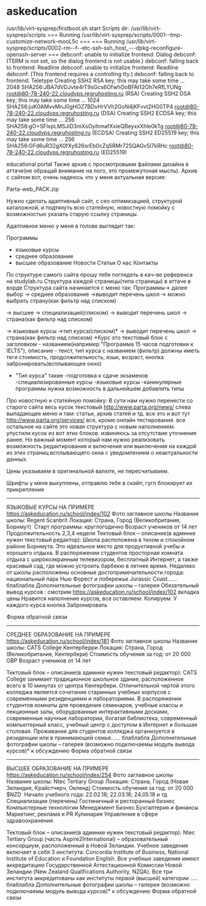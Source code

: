 # askeducation
/usr/lib/virt-sysprep/firstboot.sh start
Scripts dir: /usr/lib/virt-sysprep/scripts
=== Running /usr/lib/virt-sysprep/scripts/0001--tmp-customize-network-mooL5c ===
=== Running /usr/lib/virt-sysprep/scripts/0002-rm--f--etc-ssh-ssh_host_---dpkg-reconfigure-openssh-server ===
debconf: unable to initialize frontend: Dialog
debconf: (TERM is not set, so the dialog frontend is not usable.)
debconf: falling back to frontend: Readline
debconf: unable to initialize frontend: Readline
debconf: (This frontend requires a controlling tty.)
debconf: falling back to frontend: Teletype
Creating SSH2 RSA key; this may take some time ...
2048 SHA256:JBA7dVDJvte4rT9sGcs6OfwhOoBFAt12Oh7eRfLYUNg root@80-78-240-22.cloudvps.regruhosting.ru (RSA)
Creating SSH2 DSA key; this may take some time ...
1024 SHA256:juK0AMvvMnJ0gHOZ7BDvHrVVh2GoN4jKFvvt2HG0TP4 root@80-78-240-22.cloudvps.regruhosting.ru (DSA)
Creating SSH2 ECDSA key; this may take some time ...
256 SHA256:gO+SFlxpLMSJiD3mXsOyihmafXxieQBeyxxXhle0kTg root@80-78-240-22.cloudvps.regruhosting.ru (ECDSA)
Creating SSH2 ED25519 key; this may take some time ...
256 SHA256:GFd6uR32gX0fXy626srEb0cZq5RMr72SQAGv5l7kRHc root@80-78-240-22.cloudvps.regruhosting.ru (ED25519)


educational portal
Также архив с просмотровыми файлами дизайна в аттаче(не обращай внимание на лого, это промежутоная мысль).
Архив с сайтом вот, очень надеюсь что у меня актуальная версия:

 Parta-web_PACK.zip

Нужно сделать адаптивный сайт, с сео оптимизацией, структурой каталожной, и подтянуть всю статейную, новостную помойку с возможностью указать старую ссылку страницы.


Адаптивное меню у меня в голове выглядит так:

Программы
- языковые курсы
- среднее образование
- высшее образование
Новости
Статьи
О нас 
Контакты

По структуре самого сайта прошу тебя поглядеть в кач-ве референса на studylab.ru
Структура каждой страницы(типа страницы) в аттаче в ворде
Структура сайта начинается с меню так: Программы->
далее выбор
-> среднее образование ->выводит перечень школ -> можно выбрать страну(как фильтр над списком)

-> высшее -> специализация(списком) -> выводит перечень школ -> страна(как фильтр над списком)

-> языковые курсы ->тип курса(списком)* -> выводит перечень школ -> страна(как фильтр над списком)
*Курс это текстовый блок с заголовком - названием(например "Программа 15 часов подготовки к IELTS"), описание - текст, тип курса с названием (фильтр)  должны иметь теги стоимость, продолжительность, язык, возраст,  кнопка забронировать(всплывающее окно)
* "Тип курса" такие 
-подготовка к сдаче экзаменов
-специализированные курсы
-языковые курсы
-каникулярные программы
нужна возможность в дальнейшем добавлять типы


Про новостную и статейную помойку:
В сути нам нужно перенести со старого сайта весь кусок текстовый http://www.parta.org/news/ слева выпадающее меню и там: статьи, архив статей и тд. все это 
и вот тут http://www.parta.org/services/ все, кроме онлайн тестирования. 
все остальное на сайте это новая структура с новым наполнением.  упустили кусок из вот этих блоков. извиняюсь за отсутствие уточнения ранее.
Но важный момент который нам нужно реализовать возможность редактирования и включения или выключения на каждой из этих страниц всплывающего окна с уведомлением о неактуальности данных.

Цены указываем в оригинальной валюте, не пересчитываем. 

Шрифты у меня выкуплены, отправлю тебе в скайп, гугл блокирует их прикрепление

***********************************

ЯЗЫКОВЫЕ КУРСЫ НА ПРИМЕРЕ  https://askeducation.ru/school/index/102 
Фото заглавное школы
Название школы: Regent Scanbrit
Локация: Страна, Город  (Великобритания, Борнмут)
 Старт программы: круглогодично 
Возраст учеников от 14 лет
Продолжительность 2,3,4 недели
Тектовый блок – описание(в админке нужен текстовый редактор):
Школа расположена в тихом и спокойном районе Борнмута. Это идеальное место для продуктивной учебы и хорошего отдыха. В распоряжении студентов просторная комната отдыха с широкоэкранным телевизором, бесплатный Интернет, а также красивый сад, где можно устроить барбекю в летнее время. Недалеко от школы расположены основные достопримечательности города: национальный парк Нью Форест и побережье Jurassic Coast.….. блаблабла
Дополнительные фотографии школы – галерея
Обязательный вывод курсов : смотрим https://askeducation.ru/school/index/102 вкладка цены
Нравится наполнение курсов, все оставляем. Копируем. У каждого курса кнопка Забронировать

Форма обратной связи

**********************************************

СРЕДНЕЕ ОБРАЗОВАНИЕ НА ПРИМЕРЕ https://askeducation.ru/school/index/181
Фото заглавное школы
Название школы: CATS College Кентерберри
Локация: Страна, Город (Великобритания, Кентербери)
Стоимость обучения за год: от 20 000 GBP
Возраст учеников от 14 лет

Тектовый блок – описание(в админке нужен текстовый редактор):
CATS College занимает традиционное школьное здание, расположенное всего в 10 минутах от центра Кентербери. Отличительной чертой этого колледжа является сочетание старинных учебных корпусов с современными резиденциями и лабораториями. В распоряжении студентов комнаты для проведения семинаров, учебные классы и лекционные залы, оборудованные интерактивными досками, современные научные лаборатории, богатая библиотека, современный компьютерный класс, учебный центр с доступом в Интернет и большая столовая. Проживание для студентов колледжа организуется в резиденции или в принимающей семье.….. блаблабла
Дополнительные фотографии школы – галерея
(возможно подключаемы модуль вывода курсов)* к обсуждению
Форма обратной связи

***********************************************


ВЫСШЕЕ ОБРАЗОВАНИЕ НА ПРИМЕРЕ https://askeducation.ru/school/index/254
Фото заглавное школы
Название школы: Ntec Tertiary Group
Локация: Страна, Город (Новая Зеландия, Крайстчерч, Окленд)
Стоимость обучения за год: от 20 000 $NZD
 Начало учебного года: 22.02.18; 22.03.18; 24.05.18 и тд 
Специализации (перечень) 
Гостиничный и ресторанный бизнес
Компьютерные технологии
Менеджмент
Бизнес
Бухгалтерия и финансы
Маркетинг, реклама и PR
Кулинария
Управление в сфере здравоохранения

Тектовый блок – описание(в админке нужен текстовый редактор):
Ntec Tertiary Group (часть Aspire2International) – образовательный консорциум, расположенный в Новой Зеландии. Учебное заведение включает в себя 3 института: Concordia Institute of Business, National Institute of Education и Foundation English. Все учебные заведения имеют аккредитацию Государственной Аттестационной Комиссии Новой Зеландии (New Zealand Qualifications Authority, NZQA). Все три института аккредитованы как институты первой (высшей) категории
….. блаблабла
Дополнительные фотографии школы – галерея
(возможно подключаемы модуль вывода курсов)* к обсуждению
Форма обратной связи



